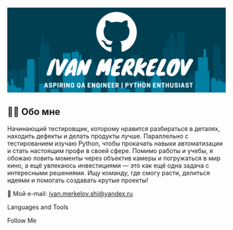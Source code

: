 [![Header](https://github.com/Ivan-Merkelov/Ivan-Merkelov/blob/main/assets/Header.png)](https://t.me/revolving_ocelot)

## 👨‍💻 Обо мне
Начинающий тестировщик, которому нравится разбираться в деталях, находить дефекты и делать продукты лучше. Параллельно с тестированием изучаю Python, чтобы прокачать навыки автоматизации и стать настоящим профи в своей сфере. Помимо работы и учебы, я обожаю ловить моменты через объектив камеры и погружаться в мир кино, а ещё увлекаюсь инвестициями — это как ещё одна задача с интересными решениями. Ищу команду, где смогу расти, делиться идеями и помогать создавать крутые проекты!

📧 Мой e-mail: ivan.merkelov.shi@yandex.ru


Languages and Tools

Follow Me
